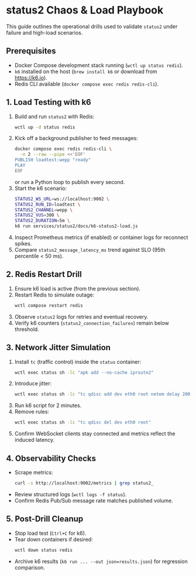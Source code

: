 # status2 Chaos & Load Playbook

This guide outlines the operational drills used to validate `status2` under failure and high-load scenarios.

## Prerequisites

- Docker Compose development stack running (`wctl up status redis`).
- `k6` installed on the host (`brew install k6` or download from https://k6.io).
- Redis CLI available (`docker compose exec redis redis-cli`).

## 1. Load Testing with k6

1. Build and run `status2` with Redis:
   ```bash
   wctl up -d status redis
   ```
2. Kick off a background publisher to feed messages:
   ```bash
   docker compose exec redis redis-cli \
     -n 2 --raw --pipe <<'EOF'
   PUBLISH loadtest:wepp "ready"
   PLAY
   EOF
   ```
   or run a Python loop to publish every second.
3. Start the k6 scenario:
   ```bash
   STATUS2_WS_URL=ws://localhost:9002 \
   STATUS2_RUN_ID=loadtest \
   STATUS2_CHANNEL=wepp \
   STATUS2_VUS=300 \
   STATUS2_DURATION=5m \
   k6 run services/status2/docs/k6-status2-load.js
   ```
4. Inspect Prometheus metrics (if enabled) or container logs for reconnect spikes.
5. Compare `status2_message_latency_ms` trend against SLO (95th percentile < 50 ms).

## 2. Redis Restart Drill

1. Ensure k6 load is active (from the previous section).
2. Restart Redis to simulate outage:
   ```bash
   wctl compose restart redis
   ```
3. Observe `status2` logs for retries and eventual recovery.
4. Verify k6 counters (`status2_connection_failures`) remain below threshold.

## 3. Network Jitter Simulation

1. Install `tc` (traffic control) inside the `status` container:
   ```bash
   wctl exec status sh -lc "apk add --no-cache iproute2"
   ```
2. Introduce jitter:
   ```bash
   wctl exec status sh -lc "tc qdisc add dev eth0 root netem delay 200ms 50ms loss 2%"
   ```
3. Run k6 script for 2 minutes.
4. Remove rules:
   ```bash
   wctl exec status sh -lc "tc qdisc del dev eth0 root"
   ```
5. Confirm WebSocket clients stay connected and metrics reflect the induced latency.

## 4. Observability Checks

- Scrape metrics:
  ```bash
  curl -s http://localhost:9002/metrics | grep status2_
  ```
- Review structured logs (`wctl logs -f status`).
- Confirm Redis Pub/Sub message rate matches published volume.

## 5. Post-Drill Cleanup

- Stop load test (`Ctrl+C` for k6).
- Tear down containers if desired:
  ```bash
  wctl down status redis
  ```
- Archive k6 results (`k6 run ... --out json=results.json`) for regression comparison.
